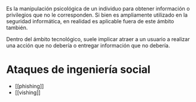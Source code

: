 Es la manipulación psicológica de un individuo para obtener información o privilegios que no le corresponden. Si bien es ampliamente utilizado en la seguridad informática, en realidad es aplicable fuera de este ámbito también.

Dentro del ámbito tecnológico, suele implicar atraer a un usuario a realizar una acción que no debería o entregar información que no debería.

# Ataques de ingeniería social
- [[phishing]]
- [[vishing]]